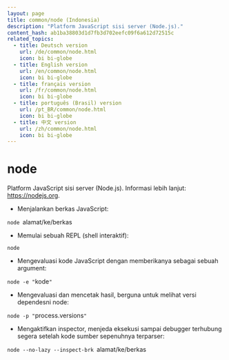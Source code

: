 ```yaml
---
layout: page
title: common/node (Indonesia)
description: "Platform JavaScript sisi server (Node.js)."
content_hash: ab1ba38803d1d7fb3d702eefc09f6a612d72515c
related_topics:
  - title: Deutsch version
    url: /de/common/node.html
    icon: bi bi-globe
  - title: English version
    url: /en/common/node.html
    icon: bi bi-globe
  - title: français version
    url: /fr/common/node.html
    icon: bi bi-globe
  - title: português (Brasil) version
    url: /pt_BR/common/node.html
    icon: bi bi-globe
  - title: 中文 version
    url: /zh/common/node.html
    icon: bi bi-globe
---
```

# node

Platform JavaScript sisi server (Node.js).
Informasi lebih lanjut: <https://nodejs.org>.

- Menjalankan berkas JavaScript:

`node `<span class="tldr-var badge badge-pill bg-dark-lm bg-white-dm text-white-lm text-dark-dm font-weight-bold">alamat/ke/berkas</span>

- Memulai sebuah REPL (shell interaktif):

`node`

- Mengevaluasi kode JavaScript dengan memberikanya sebagai sebuah argument:

`node -e "`<span class="tldr-var badge badge-pill bg-dark-lm bg-white-dm text-white-lm text-dark-dm font-weight-bold">kode</span>`"`

- Mengevaluasi dan mencetak hasil, berguna untuk melihat versi dependesni node:

`node -p "`<span class="tldr-var badge badge-pill bg-dark-lm bg-white-dm text-white-lm text-dark-dm font-weight-bold">process.versions</span>`"`

- Mengaktifkan inspector, menjeda eksekusi sampai debugger terhubung segera setelah kode sumber sepenuhnya terparser:

`node --no-lazy --inspect-brk `<span class="tldr-var badge badge-pill bg-dark-lm bg-white-dm text-white-lm text-dark-dm font-weight-bold">alamat/ke/berkas</span>
